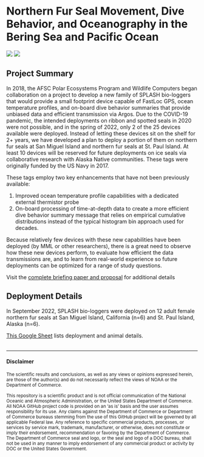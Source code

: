 
<!-- README.md is generated from README.Rmd. Please edit that file -->

# Northern Fur Seal Movement, Dive Behavior, and Oceanography in the Bering Sea and Pacific Ocean

<!-- badges: start -->
<!-- badges: end -->

![](https://images.phylopic.org/images/6f7f22fc-30a8-44a1-8f8e-1bbef48a2463/thumbnail/192x192.png)
![](https://images.phylopic.org/images/7ce9ff63-7eec-4fc3-8f37-5f66f9b924a9/thumbnail/192x192.png)

## Project Summary

In 2018, the AFSC Polar Ecosystems Program and Wildlife Computers began
collaboration on a project to develop a new family of SPLASH bio-loggers
that would provide a small footprint device capable of FastLoc GPS,
ocean temperature profiles, and on-board dive behavior summaries that
provide unbiased data and efficient transmission via Argos. Due to the
COVID-19 pandemic, the intended deployments on ribbon and spotted seals
in 2020 were not possible, and in the spring of 2022, only 2 of the 25
devices available were deployed. Instead of letting these devices sit on
the shelf for 2+ years, we have developed a plan to deploy a portion of
them on northern fur seals at San Miguel Island and northern fur seals
at St. Paul Island. At least 10 devices will be reserved for future
deployments on ice seals via collaborative research with Alaska Native
communities. These tags were originally funded by the US Navy in 2017.

These tags employ two key enhancements that have not been previously
available:

1.  Improved ocean temperature profile capabilities with a dedicated
    external thermistor probe
2.  On-board processing of time-at-depth data to create a more efficient
    dive behavior summary message that relies on empirical cumulative
    distributions instead of the typical histogram bin approach used for
    decades.

Because relatively few devices with these new capabilities have been
deployed (by MML or other researchers), there is a great need to observe
how these new devices perform, to evaluate how efficient the data
transmissions are, and to learn from real-world experience so future
deployments can be optimized for a range of study questions.

Visit the [complete briefing paper and
proposal](https://docs.google.com/document/d/1r6L96TEKnydh5dIKPUpB1UwtHEVkACViUd1oD2_1e80/edit?usp=sharing)
for additional details

## Deployment Details

In September 2022, SPLASH bio-loggers were deployed on 12 adult female
northern fur seals at San Miguel Island, California (n=6) and St. Paul
Island, Alaska (n=6).

[This Google
Sheet](https://docs.google.com/spreadsheets/d/1geSmkVzPK_nOkR-bdO5WpM0qHo8Xsw0poYWOz-k2trk/edit?usp=sharing)
lists deployment and animal details. <br /> <br />

------------------------------------------------------------------------

#### Disclaimer

<sub>The scientific results and conclusions, as well as any views or
opinions expressed herein, are those of the author(s) and do not
necessarily reflect the views of NOAA or the Department of
Commerce.</sub>

<sub> This repository is a scientific product and is not official
communication of the National Oceanic and Atmospheric Administration, or
the United States Department of Commerce. All NOAA GitHub project code
is provided on an ‘as is’ basis and the user assumes responsibility for
its use. Any claims against the Department of Commerce or Department of
Commerce bureaus stemming from the use of this GitHub project will be
governed by all applicable Federal law. Any reference to specific
commercial products, processes, or services by service mark, trademark,
manufacturer, or otherwise, does not constitute or imply their
endorsement, recommendation or favoring by the Department of Commerce.
The Department of Commerce seal and logo, or the seal and logo of a DOC
bureau, shall not be used in any manner to imply endorsement of any
commercial product or activity by DOC or the United States Government.
</sub>
